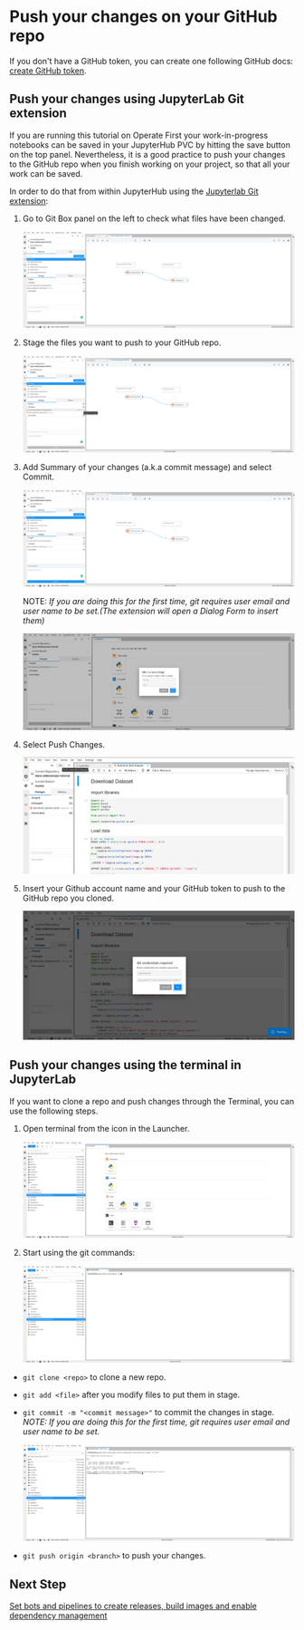 # Push your changes on your GitHub repo

If you don't have a GitHub token, you can create one following GitHub docs: [create GitHub token](https://docs.github.com/en/github/authenticating-to-github/creating-a-personal-access-token).

## Push your changes using JupyterLab Git extension

If you are running this tutorial on Operate First your work-in-progress notebooks can be saved in your JupyterHub PVC by hitting the save button on the top panel.
Nevertheless, it is a good practice to push your changes to the GitHub repo when you finish working on your project, so that all your work can be saved.

In order to do that from within JupyterHub using the [Jupyterlab Git extension](https://github.com/jupyterlab/jupyterlab-git):

1. Go to Git Box panel on the left to check what files have been changed.

    <div style="text-align:center">
    <img alt="Go to Git Box Panel" src="https://raw.githubusercontent.com/AICoE/manage-dependencies-tutorial/master/docs/images/GotoGitBoxPanel.png">
    </div>

2. Stage the files you want to push to your GitHub repo.

    <div style="text-align:center">
    <img alt="Stage the files" src="https://raw.githubusercontent.com/AICoE/manage-dependencies-tutorial/master/docs/images/StageFiles.png">
    </div>

3. Add Summary of your changes (a.k.a commit message) and select Commit.

    <div style="text-align:center">
    <img alt="Commit Changes" src="https://raw.githubusercontent.com/AICoE/manage-dependencies-tutorial/master/docs/images/CommitChanges.png">
    </div>

    NOTE: _If you are doing this for the first time, git requires user email and user name to be set.(The extension will open a Dialog Form to insert them)_

    <div style="text-align:center">
    <img alt="Insert User Name and Email" src="https://raw.githubusercontent.com/AICoE/manage-dependencies-tutorial/master/docs/images/InsertUserNameEmail.png">
    </div>


4. Select Push Changes.

    <div style="text-align:center">
    <img alt="Use Button to Push Changes" src="https://raw.githubusercontent.com/AICoE/manage-dependencies-tutorial/master/docs/images/UseButtonToPushChanges.png">
    </div>

5. Insert your Github account name and your GitHub token to push to the GitHub repo you cloned.

    <div style="text-align:center">
    <img alt="Push Changes with GitHub token" src="https://raw.githubusercontent.com/AICoE/manage-dependencies-tutorial/master/docs/images/PushGitHubToken.png">
    </div>

## Push your changes using the terminal in JupyterLab

If you want to clone a repo and push changes through the Terminal, you can use the following steps.

1. Open terminal from the icon in the Launcher.

    <div style="text-align:center">
    <img alt="Open Terminal" src="https://raw.githubusercontent.com/AICoE/manage-dependencies-tutorial/master/docs/images/OpenTerminal.png">
    </div>

2. Start using the git commands:

    <div style="text-align:center">
    <img alt="Use Git Commands" src="https://raw.githubusercontent.com/AICoE/manage-dependencies-tutorial/master/docs/images/UseTerminal.png">
    </div>

- `git clone <repo>` to clone a new repo.

- `git add <file>` after you modify files to put them in stage.

- `git commit -m "<commit message>"` to commit the changes in stage. _NOTE: If you are doing this for the first time, git requires user email and user name to be set._

    <div style="text-align:center">
    <img alt="First commit" src="https://raw.githubusercontent.com/AICoE/manage-dependencies-tutorial/master/docs/images/FirsCommit.png">
    </div>

- `git push origin <branch>` to push your changes.


## Next Step

[Set bots and pipelines to create releases, build images and enable dependency management](./thoth-aicoe-services.md)
